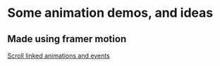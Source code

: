 # Some animation demos, and ideas

## Made using framer motion
 [Scroll linked animations and events](https://demos-gabrielyea.vercel.app/presentation)
